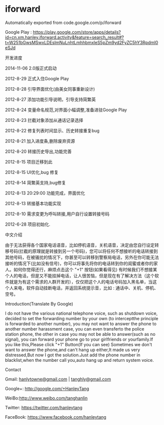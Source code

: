 # iforward
Automatically exported from code.google.com/p/iforward


Google Play : https://play.google.com/store/apps/details?id=cn.xm.hanley.iforward.activity&feature=search_result#?t=W251bGwsMSwxLDEsImNuLnhtLmhhbmxleS5pZm9yd2FyZC5hY3Rpdml0eSJd

开发进度


2014-11-06 2.0版正式启动

2012-8-29 正式入住Google Play

2012-8-28 引导界面优化(由美女同事重新设计)

2012-8-27 添加功能引导说明，引导支持简繁英

2012-8-24 变量命名规范,对界面小幅调整,准备进驻Google Play

2012-8-23 拦截对象添加从通话记录选择

2012-8-22 修复列表时间显示、历史转接重复bug

2012-8-21 加入进度条,删除废弃资源

2012-8-20 转接历史导出,功能完善

2012-8-15 项目迁移到此

2012-8-15 UI优化,bug 修复

2012-8-14 简繁英支持,bug修复

2012-8-13 20:29:00 功能完成，界面优化

2012-8-13 转接基本功能实现

2012-8-10 需求变更为呼叫转接,用户自行设置转接号码

2012-6-28 项目初始化.




中文介绍

由于无法获得各个国家电话语音，比如停机语音，关机语音，决定由您自行设定转移号码(拦截的原理就是转接到另一个号码)，您可以将任何不想接听的电话转接到其他号码，在被骚扰的情况下，你甚至可以转移到警察局电话，另外在你可能无法接听的情况下(比如没有信号)，你可以将事先将你的电话转到你的闺蜜或者你的家人。如何你觉得还行，麻烦点击这个 "+1" 按钮(如果看得见) 
有时候我们不想接某个人的电话，但是又不能挂掉电话，让人很苦恼，但是现在有了解决方法（这个软件就是为有这个需求的人群开发的），仅仅把这个人的电话号码加入黑名单，当这个人来电，软件自动挂断电话，并返回系统提示音，比如 : 通话中、关机、停机、空号。



Introduction(Translate By Google)

I do not have the various national telephone voice, such as shutdown voice, decided to set the forwarding number by your own (to interceptthe principle is forwarded to another number), you may not want to answer the phone to another number harassment case, you can even transferto the police station phone, the other in case you may not be able to answer(such as no signal), you can forward your phone go to your girlfriends or yourfamily.If you like this,Please click "+1" Button(If you can see) 
Sometimes we don't want to answer the phone,and can't hang up either,It made us very distressed,But now I got the solution.Just add the phone number in blacklist,when the number call you,auto hang up and return system voice.



Contact


Gmail: hanlytowne@gmail.com | tanghly@gmail.com

Google+: http://google.com/+HanleyTang

WeiBo:http://www.weibo.com/tanghanlin

Twitter: https://twitter.com/hanleytang

FaceBook: https://www.facebook.com/hanleytang
